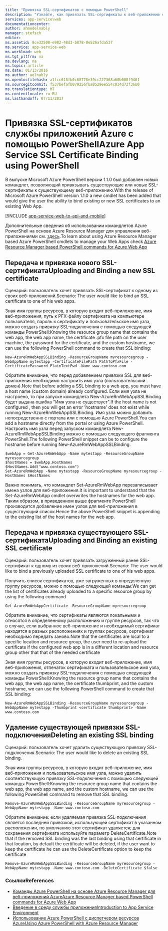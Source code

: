 ```yaml
---
title: "Привязка SSL-сертификатов с помощью PowerShell"
description: "Узнайте, как привязать SSL-сертификаты к веб-приложению с помощью PowerShell."
services: app-service\web
documentationcenter: 
author: ahmedelnably
manager: stefsch
editor: 
ms.assetid: 8ce32508-e982-48d3-b878-0e526afda537
ms.service: app-service-web
ms.workload: web
ms.tgt_pltfrm: na
ms.devlang: na
ms.topic: article
ms.date: 01/13/2016
ms.author: aelnably
ms.openlocfilehash: a1fcc618fb0c68778e39cc227368a60b008f9401
ms.sourcegitcommit: f537befafb079256fba0529ee554c034d73f36b0
ms.translationtype: MT
ms.contentlocale: ru-RU
ms.lasthandoff: 07/11/2017
---
```

# <a name="azure-app-service-ssl-certificate-binding-using-powershell"></a><span data-ttu-id="299a8-103">Привязка SSL-сертификатов службы приложений Azure с помощью PowerShell</span><span class="sxs-lookup"><span data-stu-id="299a8-103">Azure App Service SSL Certificate Binding using PowerShell</span></span>
<span data-ttu-id="299a8-104">В выпуске Microsoft Azure PowerShell версии 1.1.0 был добавлен новый командлет, позволяющий привязывать существующие или новые SSL-сертификаты к существующему веб-приложению.</span><span class="sxs-lookup"><span data-stu-id="299a8-104">With the release of Microsoft Azure PowerShell version 1.1.0 a new cmdlet has been added that would give the user the ability to bind existing or new SSL certificates to an existing Web App.</span></span>

[!INCLUDE [app-service-web-to-api-and-mobile](../../includes/app-service-web-to-api-and-mobile.md)]

<span data-ttu-id="299a8-105">Дополнительные сведения об использовании командлетов Azure PowerShell на основе Azure Resource Manager для управления веб-приложениями см. [здесь](app-service-web-app-azure-resource-manager-powershell.md).</span><span class="sxs-lookup"><span data-stu-id="299a8-105">To learn about using Azure Resource Manager based Azure PowerShell cmdlets to manage your Web Apps check [Azure Resource Manager based PowerShell commands for Azure Web App](app-service-web-app-azure-resource-manager-powershell.md)</span></span>

## <a name="uploading-and-binding-a-new-ssl-certificate"></a><span data-ttu-id="299a8-106">Передача и привязка нового SSL-сертификата</span><span class="sxs-lookup"><span data-stu-id="299a8-106">Uploading and Binding a new SSL certificate</span></span>
<span data-ttu-id="299a8-107">Сценарий: пользователь хочет привязать SSL-сертификат к одному из своих веб-приложений.</span><span class="sxs-lookup"><span data-stu-id="299a8-107">Scenario: The user would like to bind an SSL certificate to one of his web apps.</span></span>

<span data-ttu-id="299a8-108">Зная имя группы ресурсов, в которую входит веб-приложение, имя веб-приложения, путь к PFX-файлу сертификата на компьютере пользователя, пароль к сертификату и пользовательское имя узла, можно создать привязку SSL-подключения с помощью следующей команды PowerShell:</span><span class="sxs-lookup"><span data-stu-id="299a8-108">Knowing the resource group name that contains the web app, the web app name, the certificate .pfx file path on the user machine, the password for the certificate, and the custom hostname, we can use the following PowerShell command to create that SSL binding:</span></span>

    New-AzureRmWebAppSSLBinding -ResourceGroupName myresourcegroup -WebAppName mytestapp -CertificateFilePath PathToPfxFile -CertificatePassword PlainTextPwd -Name www.contoso.com

<span data-ttu-id="299a8-109">Обратите внимание, что перед добавлением привязки SSL для веб-приложения необходимо настроить имя узла (пользовательский домен).</span><span class="sxs-lookup"><span data-stu-id="299a8-109">Note that before adding a SSL binding to a web app, you must have a host name (custom domain) already configured.</span></span> <span data-ttu-id="299a8-110">Если имя узла не настроено, то при запуске командлета New-AzureRmWebAppSSLBinding будет выдана ошибка "Имя узла не существует".</span><span class="sxs-lookup"><span data-stu-id="299a8-110">If the host name is not configured , then you will get an error 'hostname' does not exist while running  New-AzureRmWebAppSSLBinding.</span></span> <span data-ttu-id="299a8-111">Имя узла можно добавить непосредственно с портала или с помощью Azure PowerShell.</span><span class="sxs-lookup"><span data-stu-id="299a8-111">You can add a hostname directly from the portal or using Azure PowerShell.</span></span> <span data-ttu-id="299a8-112">Настроить имя узла перед запуском командлета New-AzureRmWebAppSSLBinding можно с помощью следующего фрагмента PowerShell.</span><span class="sxs-lookup"><span data-stu-id="299a8-112">The following PowerShell snippet can be to configure the hostname before running New-AzureRmWebAppSSLBinding.</span></span>   

    $webApp = Get-AzureRmWebApp -Name mytestapp -ResourceGroupName myresourcegroup  
    $hostNames = $webApp.HostNames  
    $HostNames.Add("www.contoso.com")  
    Set-AzureRmWebApp -Name mytestapp -ResourceGroupName myresourcegroup -HostNames $HostNames   

<span data-ttu-id="299a8-113">Важно понимать, что командлет Set-AzureRmWebApp перезаписывает имена узлов для веб-приложения.</span><span class="sxs-lookup"><span data-stu-id="299a8-113">It is important to understand that the Set-AzureRmWebApp cmdlet overwrites the hostnames for the web app.</span></span> <span data-ttu-id="299a8-114">Таким образом, в приведенном выше фрагменте PowerShell производится добавление имен узлов для веб-приложения в существующий список.</span><span class="sxs-lookup"><span data-stu-id="299a8-114">Hence the above PowerShell snippet is appending to the existing list of the host names for the web app.</span></span>  

## <a name="uploading-and-binding-an-existing-ssl-certificate"></a><span data-ttu-id="299a8-115">Передача и привязка существующего SSL-сертификата</span><span class="sxs-lookup"><span data-stu-id="299a8-115">Uploading and Binding an existing SSL certificate</span></span>
<span data-ttu-id="299a8-116">Сценарий: пользователь хочет привязать загруженный ранее SSL-сертификат к одному из своих веб-приложений.</span><span class="sxs-lookup"><span data-stu-id="299a8-116">Scenario: The user would like to bind a previously uploaded SSL certificate to one of his web apps.</span></span>

<span data-ttu-id="299a8-117">Получить список сертификатов, уже загруженных в определенную группу ресурсов, можно с помощью следующей команды:</span><span class="sxs-lookup"><span data-stu-id="299a8-117">We can get the list of certificates already uploaded to a specific resource group by using the following command</span></span>

    Get-AzureRmWebAppCertificate -ResourceGroupName myresourcegroup

<span data-ttu-id="299a8-118">Обратите внимание, что сертификаты являются локальными и относятся в определенному расположению и группе ресурсов, так что в случае, если выбранное веб-приложение и необходимый сертификат находятся в разных расположениях и группах ресурсов, сертификат необходимо передать заново.</span><span class="sxs-lookup"><span data-stu-id="299a8-118">Note that the certificates are local to a specific location and resource group, the user need to re-upload the certificate if the configured web app is in a different location and resource group other that that of the needed certificate</span></span> 

<span data-ttu-id="299a8-119">Зная имя группы ресурсов, в которую входит веб-приложение, имя веб-приложения, отпечаток сертификата и пользовательское имя узла, можно создать привязку SSL-подключения с помощью следующей команды PowerShell:</span><span class="sxs-lookup"><span data-stu-id="299a8-119">Knowing the resource group name that contains the web app, the web app name, the certificate thumbprint, and the custom hostname, we can use the following PowerShell command to create that SSL binding:</span></span>

    New-AzureRmWebAppSSLBinding -ResourceGroupName myresourcegroup -WebAppName mytestapp -Thumbprint <certificate thumbprint> -Name www.contoso.com

## <a name="deleting-an-existing-ssl-binding"></a><span data-ttu-id="299a8-120">Удаление существующей привязки SSL-подключения</span><span class="sxs-lookup"><span data-stu-id="299a8-120">Deleting an existing SSL binding</span></span>
<span data-ttu-id="299a8-121">Сценарий: пользователь хочет удалить существующую привязку SSL-подключения.</span><span class="sxs-lookup"><span data-stu-id="299a8-121">Scenario: The user would like to delete an existing SSL binding.</span></span>

<span data-ttu-id="299a8-122">Зная имя группы ресурсов, в которую входит веб-приложение, имя веб-приложения и пользовательское имя узла, можно удалить соответствующую привязку SSL-подключения с помощью следующей команды PowerShell:</span><span class="sxs-lookup"><span data-stu-id="299a8-122">Knowing the resource group name that contains the web app, the web app name, and the custom hostname, we can use the following PowerShell command to remove that SSL binding:</span></span>

    Remove-AzureRmWebAppSSLBinding -ResourceGroupName myresourcegroup -WebAppName mytestapp -Name www.contoso.com

<span data-ttu-id="299a8-123">Обратите внимание: если удаляемая привязка SSL-подключения является последней привязкой, использующей сертификат в указанном расположении, по умолчанию этот сертификат удаляется; для сохранения сертификата используйте параметр DeleteCertificate.</span><span class="sxs-lookup"><span data-stu-id="299a8-123">Note that if the removed SSL binding was the last binding using that certificate in that location, by default the certificate will be deleted, if the user want to keep the certificate he can use the DeleteCertificate option to keep the certificate</span></span>

    Remove-AzureRmWebAppSSLBinding -ResourceGroupName myresourcegroup -WebAppName mytestapp -Name www.contoso.com -DeleteCertificate $false

### <a name="references"></a><span data-ttu-id="299a8-124">Ссылки</span><span class="sxs-lookup"><span data-stu-id="299a8-124">References</span></span>
* [<span data-ttu-id="299a8-125">Команды Azure PowerShell на основе Azure Resource Manager для веб-приложений Azure</span><span class="sxs-lookup"><span data-stu-id="299a8-125">Azure Resource Manager based PowerShell commands for Azure Web App</span></span>](app-service-web-app-azure-resource-manager-powershell.md)
* [<span data-ttu-id="299a8-126">Введение в среду службы приложения</span><span class="sxs-lookup"><span data-stu-id="299a8-126">Introduction to App Service Environment</span></span>](app-service-app-service-environment-intro.md)
* [<span data-ttu-id="299a8-127">Использование Azure PowerShell с диспетчером ресурсов Azure</span><span class="sxs-lookup"><span data-stu-id="299a8-127">Using Azure PowerShell with Azure Resource Manager</span></span>](../powershell-azure-resource-manager.md)

